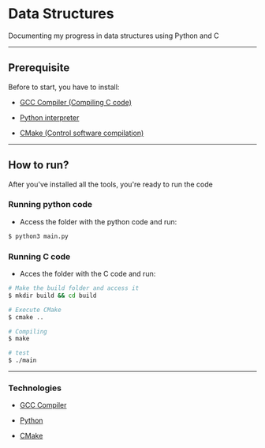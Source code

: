 # Data Structures

Documenting my progress in data structures using Python and C

---

## Prerequisite

Before to start, you have to install:

* [GCC Compiler (Compiling C code)](https://gcc.gnu.org/install/)

* [Python interpreter](https://www.python.org/downloads/)

* [CMake (Control software compilation)](https://cmake.org/download/)

---

## How to run?

After you've installed all the tools, you're ready to run the code

### Running python code

* Access the folder with the python code and run:

```bash
$ python3 main.py
```

### Running C code

* Acces the folder with the C code and run:

```bash
# Make the build folder and access it
$ mkdir build && cd build

# Execute CMake
$ cmake ..

# Compiling
$ make

# test
$ ./main
```

---

### Technologies

* [GCC Compiler](https://gcc.gnu.org/)

* [Python](https://www.python.org/)

* [CMake](https://cmake.org/)
